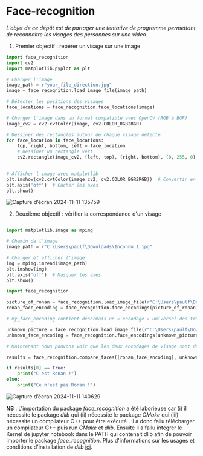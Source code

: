 # Face-recognition

*L'objet de ce dépôt est de partager une tentative de programme permettant de reconnaitre les visages des personnes sur une video.*

1) Premier objectif : repérer un visage sur une image

``` python
import face_recognition
import cv2
import matplotlib.pyplot as plt

# Charger l'image
image_path = r"your_file_direction.jpg"
image = face_recognition.load_image_file(image_path)

# Détecter les positions des visages
face_locations = face_recognition.face_locations(image)

# Charger l'image dans un format compatible avec OpenCV (RGB à BGR)
image_cv2 = cv2.cvtColor(image, cv2.COLOR_RGB2BGR)

# Dessiner des rectangles autour de chaque visage détecté
for face_location in face_locations:
    top, right, bottom, left = face_location
    # Dessiner un rectangle vert
    cv2.rectangle(image_cv2, (left, top), (right, bottom), (0, 255, 0), 2)
    

# Afficher l'image avec matplotlib
plt.imshow(cv2.cvtColor(image_cv2, cv2.COLOR_BGR2RGB))  # Convertir en RGB pour l'affichage correct
plt.axis('off')  # Cacher les axes
plt.show()
```

![Capture d’écran 2024-11-11 135759](https://github.com/user-attachments/assets/b2554c18-52fd-45a2-9f90-68a38ce811dd)

2) Deuxième objectif : vérifier la correspondance d'un visage

``` python

import matplotlib.image as mpimg

# Chemin de l'image
image_path = r"C:\Users\paulf\Downloads\Inconnu_1.jpg"

# Charger et afficher l'image
img = mpimg.imread(image_path)
plt.imshow(img)
plt.axis('off')  # Masquer les axes
plt.show()

import face_recognition

picture_of_ronan = face_recognition.load_image_file(r"C:\Users\paulf\Downloads\Face-recognition\Ronan.jpg")
ronan_face_encoding = face_recognition.face_encodings(picture_of_ronan)[0]

# my_face_encoding contient désormais un « encodage » universel des traits du visage qui peut être comparé à n'importe quelle autre photo de visage !

unknown_picture = face_recognition.load_image_file(r"C:\Users\paulf\Downloads\Face-recognition\Inconnu_1.jpg") 
unknown_face_encoding = face_recognition.face_encodings(unknown_picture)[0]

# Maintenant nous pouvons voir que les deux encodages de visage sont de la même personne avec `compare_faces` !

results = face_recognition.compare_faces([ronan_face_encoding], unknown_face_encoding)

if results[0] == True:
    print("C'est Ronan !")
else:
    print("Ce n'est pas Ronan !")
```

![Capture d’écran 2024-11-11 140629](https://github.com/user-attachments/assets/20ee3eb1-862b-419e-ae8e-f54cc8c0983e)




   
**NB** : L'importation du package *face_recognition* a été laborieuse car (i) il nécessite le package *dlib* qui (ii) nécessite le package *CMake* qui (iii) nécessite un compilateur C++ pour être exécuté .
Il a donc fallu télécharger un compilateur C++ puis run _CMake_ et _dlib_. Ensuite il a fallu integrer le Kernel de jupyter notebook dans le PATH qui contenait dlib afin de pouvoir importer le package *face_recognition*.
Plus d'informations sur les usages et conditions d'installation de _dlib_ [ici](http://dlib.net/). 
